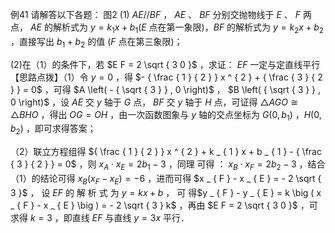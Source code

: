 例41 请解答以下各题： 图2
(1) $A E / / B F$ ， $A E$ 、 $B F$ 分别交抛物线于 $E$ 、 $F$ 两点， $A E$ 的解析式为 $y = k _ { 1 } x + b _ { 1 } ( E$ 点在第一象限)，$B F$ 的解析式为 $y = k _ { 2 } x + b _ { 2 }$ ，直接写出 $b _ { 1 } + b _ { 2 }$ 的值 $( F$ 点在第三象限)；

(2)在（1）的条件下，若 $E F = 2 \sqrt { 3 0 }$ ，求证： $E F$ 一定与定直线平行【思路点拨】（1）令 $y = 0$ ，得 $- { \frac { 1 } { 2 } } x ^ { 2 } + { \frac { 3 } { 2 } } = 0$ ，可得 $A \left( - { \sqrt { 3 } } , 0 \right)$ ， $B \left( { \sqrt { 3 } } , 0 \right)$ ，设 $A E$ 交 $y$ 轴于 $G$ 点， $B F$ 交 $y$ 轴于 $H$ 点，可证得 $\triangle A G O { \cong } \triangle B H O$ ，得出 $O G = O H$ ，由一次函数图象与 $y$ 轴的交点坐标为 $G \big ( 0 , b _ { 1 } \big )$ ，$H \big ( 0 , b _ { 2 } \big )$ ，即可求得答案；

（2）联立方程组得 ${ \frac { 1 } { 2 } } x ^ { 2 } + k _ { 1 } x + b _ { 1 } - { \frac { 3 } { 2 } } = 0$ ，则 $x _ { \mathit { A } } \cdot x _ { \mathit { E } } = 2 b _ { 1 } - 3$ ，同理 可得 ： $x _ { B } \cdot x _ { F } = 2 b _ { 2 } - 3$ ，结合（1）的结论可得 $x _ { \scriptscriptstyle B } \big ( x _ { \scriptscriptstyle F } - x _ { \scriptscriptstyle E } \big ) = - 6$ ，进而可得 $x _ { F } - x _ { E } = - 2 \sqrt { 3 }$ ， 设 $E F$ 的 解 析 式 为 $y = k x + b$ ， 可 得$y _ { F } - y _ { E } = k \big ( x _ { F } - x _ { E } \big ) = - 2 \sqrt { 3 } k$ ，再由 $E F = 2 \sqrt { 3 0 }$ ，可 求得 $k = 3$ ，即直线 $E F$ 与直线 $y = 3 x$ 平行．
